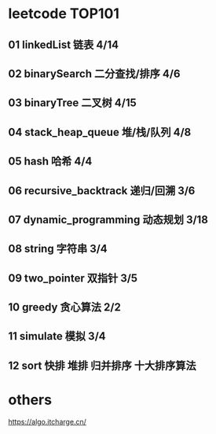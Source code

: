 # leetcode TOP101
## 01 linkedList 链表 4/14
## 02 binarySearch 二分查找/排序 4/6
## 03 binaryTree 二叉树 4/15
## 04 stack_heap_queue 堆/栈/队列 4/8
## 05 hash 哈希 4/4
## 06 recursive_backtrack 递归/回溯 3/6
## 07 dynamic_programming 动态规划 3/18
## 08 string 字符串 3/4
## 09 two_pointer 双指针 3/5
## 10 greedy 贪心算法 2/2
## 11 simulate 模拟 3/4
## 12 sort 快排 堆排 归并排序 十大排序算法

# others
https://algo.itcharge.cn/
